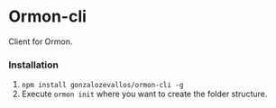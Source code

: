 # Ormon-cli
Client for Ormon.


### Installation
1. `npm install gonzalozevallos/ormon-cli -g`
2. Execute `ormon init` where you want to create the folder structure.
